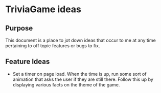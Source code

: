 # TriviaGame ideas

## Purpose
This document is a place to jot down ideas that occur to me at any 
time pertaining to off topic features or bugs to fix.

## Feature Ideas 
* Set a timer on page load. When the time is up, run
some sort of animation that asks the user if they are still there.
Follow this up by displaying various facts on the theme of the game.
